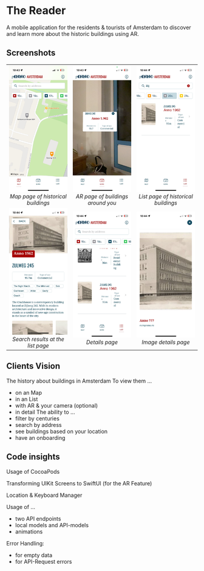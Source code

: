 # The Reader

A mobile application for the residents & tourists of Amsterdam to discover and learn more about the historic buildings using AR.

## Screenshots

<table>
  <tr>
    <td align="center" width="33%">
      <img src="demo_images/map.jpeg" alt="Map Page" width="200"><br>
      <em>Map page of historical buildings</em>
    </td>
    <td align="center" width="33%">
      <img src="demo_images/ar.jpeg" alt="AR Page" width="200"><br>
      <em>AR page of buildings around you</em>
    </td>
    <td align="center" width="33%">
      <img src="demo_images/list.jpeg" alt="List Page" width="200"><br>
      <em>List page of historical buildings</em>
    </td>
  </tr>
  <tr>
    <td align="center" width="33%">
      <img src="demo_images/search.jpeg" alt="Search" width="200"><br>
      <em>Search results at the list page</em>
    </td>
    <td align="center" width="33%">
      <img src="demo_images/details.jpeg" alt="Details Page" width="200"><br>
      <em>Details page</em>
    </td>
    <td align="center" width="33%">
      <img src="demo_images/image.jpeg" alt="Image Page" width="200"><br>
      <em>Image details page</em>
    </td>
  </tr>
</table>

## Clients Vision

The history about buildings in Amsterdam
To view them …
- on an Map
- in an List
- with AR & your camera (optional)
- in detail
The ability to …
- filter by centuries 
- search by address 
- see buildings based on your location
- have an onboarding


## Code insights


Usage of CocoaPods ​

Transforming UIKit Screens to SwiftUI (for the AR Feature)​

Location & Keyboard Manager​

Usage of …​

- two API endpoints​
- local models and API-models​
- animations​

Error Handling:

- for empty data​
- for API-Request errors​

​

​

​

​
